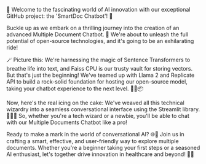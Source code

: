 🚀 Welcome to the fascinating world of AI innovation with our exceptional GitHub project: the 'SmartDoc Chatbot'! 🤖

Buckle up as we embark on a thrilling journey into the creation of an advanced Multiple Document Chatbot. 🌟 We're about to unleash the full potential of open-source technologies, and it's going to be an exhilarating ride!

🪄 Picture this: We're harnessing the magic of Sentence Transformers to breathe life into text, and Faiss CPU is our trusty vault for storing vectors. But that's just the beginning! We've teamed up with Llama 2 and Replicate API to build a rock-solid foundation for hosting our open-source model, taking your chatbot experience to the next level. 🧙‍♂️📦

Now, here's the real icing on the cake: We've weaved all this technical wizardry into a seamless conversational interface using the Streamlit library. 👩‍💻✨ So, whether you're a tech wizard or a newbie, you'll be able to chat with our Multiple Documents Chatbot like a pro!

Ready to make a mark in the world of conversational AI? 🌐💬 Join us in crafting a smart, effective, and user-friendly way to explore multiple documents. Whether you're a beginner taking your first steps or a seasoned AI enthusiast, let's together drive innovation in healthcare and beyond! 🏥🚀
